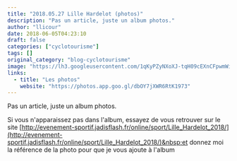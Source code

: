 ```yaml
---
title: "2018.05.27 Lille Hardelot (photos)"
description: "Pas un article, juste un album photos."
author: "llicour"
date: 2018-06-05T04:23:10
draft: false
categories: ["cyclotourisme"]
tags: []
original_category: "blog-cyclotourisme"
image: "https://lh3.googleusercontent.com/1qKyPZyNXoXJ-tqH09cEXnCFpwmWiWFLLq1Me42oBA9MUWIXvneLGzXBhyMIKZRbQrhMTZ5yhKbMNYxn8hwnA6yjHAizVpsVZIcA_av-vmSe3NYG-OJSzTPDdFJu8vil3VWOAfe-bm0NQWBf_i7iIUiCFxqRvZcJGhqAzdMwrUcm1SbgaJO_wHzZANx9J7r1JG2vdr3_sN-mYKtMtvlB4eCic0lrzxIqeHv6IGO6K4kVTaPiXNEwg069o_GHuqpNVu7j_Pz3B4bdxIuH4RvgQ-KBrxdD3a275QdxC3YO5Gib7jeZLnBq4hI0FYNmjp7iuMjKzl3G3RVr7b6jMBZqp5cgt82VILrknPSnycGhZA784Cf43-sJ0qyG52RveIlYV7Y1l7A1ScmSOhqmtYsk1PEwrGXvCaPlqnTvC5Zpcq3Jds1Y23juJgmsm_l5yDveZHsRDmQCOOiwcPVMUuehyUDVgV3Jomdv8M4oimzlnvhkFTVWs10Xdp-LrJZprnqV0lQ_P6u3wtd0abA7BvI3Kq8G0inO2Q62nH_bXv1HhYFak8THfKY0ONyM3CJkQ4YDvy6CNBZHw8dCrWwcV6hiqj5bQTgXOnDE6O-y144b=w300-h450-no"
links:
  - title: "Les photos"
    website: "https://photos.app.goo.gl/dbOY7jXWR6RtK1973"
---
```


Pas un article, juste un album photos.

<!--more-->

Si vous n'apparaissez pas dans l'album, essayez de vous retrouver sur le site&nbsp;[http://evenement-sportif.jadisflash.fr/online/sport/Lille_Hardelot_2018/](http://evenement-sportif.jadisflash.fr/online/sport/Lille_Hardelot_2018/)&nbsp;et donnez moi la référence de la photo pour que je vous ajoute à l'album